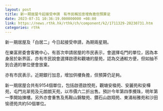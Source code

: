 ```yaml
---
layout: post
title: 新一期居屋今起接受申請　有巿民稱加息增負擔但預算足
date: 2023-07-31 10:36:19.000000000 +08:00
link: https://news.rthk.hk/rthk/ch/component/k2/1711329-20230731.htm
categories: rthk
---
```


新一期居屋及「白居二」今日起接受申請，為期兩星期。

在樂富房委會客務中心，有首次申請居屋的市民表示，會選擇屯門的單位，因為本身居於新界區，亦有市民說會選擇啟德和觀塘的屋苑，認為交通較方便，但如抽不到合適的單位便會放棄。

亦有市民表示，近期銀行加息，增加供樓負擔，但預算仍足夠。 

新一期居屋合共有9154個單位，包括啟德啟悅苑，觀塘安楹苑、安麗苑和安樺苑，屯門兆翠苑及元朗朗天苑，以市價六二折出售。預計今年第四季攪珠，明年第一季開始揀樓。另外亦會重售及馬鞍山錦駿苑、鑽石山啟翔苑、東涌裕雅苑和沙田愉德苑共約50個單位。
